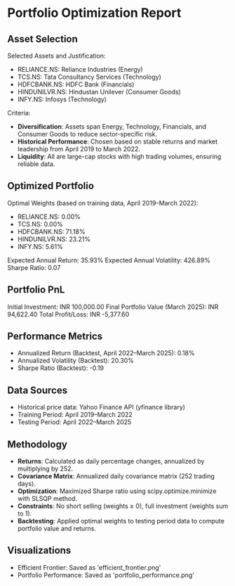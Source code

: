 
Portfolio Optimization Report
============================

Asset Selection
---------------
Selected Assets and Justification:
- RELIANCE.NS: Reliance Industries (Energy)
- TCS.NS: Tata Consultancy Services (Technology)
- HDFCBANK.NS: HDFC Bank (Financials)
- HINDUNILVR.NS: Hindustan Unilever (Consumer Goods)
- INFY.NS: Infosys (Technology)

Criteria:
- **Diversification**: Assets span Energy, Technology, Financials, and Consumer Goods to reduce sector-specific risk.
- **Historical Performance**: Chosen based on stable returns and market leadership from April 2019 to March 2022.
- **Liquidity**: All are large-cap stocks with high trading volumes, ensuring reliable data.

Optimized Portfolio
------------------
Optimal Weights (based on training data, April 2019–March 2022):
- RELIANCE.NS: 0.00%
- TCS.NS: 0.00%
- HDFCBANK.NS: 71.18%
- HINDUNILVR.NS: 23.21%
- INFY.NS: 5.61%

Expected Annual Return: 35.93%
Expected Annual Volatility: 426.89%
Sharpe Ratio: 0.07

Portfolio PnL
-------------
Initial Investment: INR 100,000.00
Final Portfolio Value (March 2025): INR 94,622.40
Total Profit/Loss: INR -5,377.60

Performance Metrics
------------------
- Annualized Return (Backtest, April 2022–March 2025): 0.18%
- Annualized Volatility (Backtest): 20.30%
- Sharpe Ratio (Backtest): -0.19

Data Sources
------------
- Historical price data: Yahoo Finance API (yfinance library)
- Training Period: April 2019–March 2022
- Testing Period: April 2022–March 2025

Methodology
-----------
- **Returns**: Calculated as daily percentage changes, annualized by multiplying by 252.
- **Covariance Matrix**: Annualized daily covariance matrix (252 trading days).
- **Optimization**: Maximized Sharpe ratio using scipy.optimize.minimize with SLSQP method.
- **Constraints**: No short selling (weights ≥ 0), full investment (weights sum to 1).
- **Backtesting**: Applied optimal weights to testing period data to compute portfolio value and returns.

Visualizations
--------------
- Efficient Frontier: Saved as 'efficient_frontier.png'
- Portfolio Performance: Saved as 'portfolio_performance.png'
